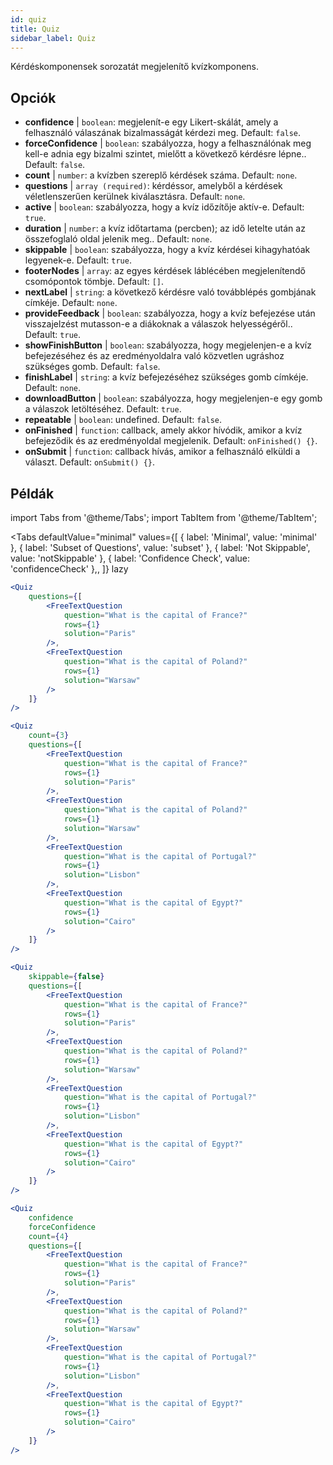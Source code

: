 ```yaml
---
id: quiz 
title: Quiz
sidebar_label: Quiz
---
```


Kérdéskomponensek sorozatát megjelenítő kvízkomponens.

## Opciók

* __confidence__ | `boolean`: megjelenít-e egy Likert-skálát, amely a felhasználó válaszának bizalmasságát kérdezi meg. Default: `false`.
* __forceConfidence__ | `boolean`: szabályozza, hogy a felhasználónak meg kell-e adnia egy bizalmi szintet, mielőtt a következő kérdésre lépne.. Default: `false`.
* __count__ | `number`: a kvízben szereplő kérdések száma. Default: `none`.
* __questions__ | `array (required)`: kérdéssor, amelyből a kérdések véletlenszerűen kerülnek kiválasztásra. Default: `none`.
* __active__ | `boolean`: szabályozza, hogy a kvíz időzítője aktív-e. Default: `true`.
* __duration__ | `number`: a kvíz időtartama (percben); az idő letelte után az összefoglaló oldal jelenik meg.. Default: `none`.
* __skippable__ | `boolean`: szabályozza, hogy a kvíz kérdései kihagyhatóak legyenek-e. Default: `true`.
* __footerNodes__ | `array`: az egyes kérdések láblécében megjelenítendő csomópontok tömbje. Default: `[]`.
* __nextLabel__ | `string`: a következő kérdésre való továbblépés gombjának címkéje. Default: `none`.
* __provideFeedback__ | `boolean`: szabályozza, hogy a kvíz befejezése után visszajelzést mutasson-e a diákoknak a válaszok helyességéről.. Default: `true`.
* __showFinishButton__ | `boolean`: szabályozza, hogy megjelenjen-e a kvíz befejezéséhez és az eredményoldalra való közvetlen ugráshoz szükséges gomb. Default: `false`.
* __finishLabel__ | `string`: a kvíz befejezéséhez szükséges gomb címkéje. Default: `none`.
* __downloadButton__ | `boolean`: szabályozza, hogy megjelenjen-e egy gomb a válaszok letöltéséhez. Default: `true`.
* __repeatable__ | `boolean`: undefined. Default: `false`.
* __onFinished__ | `function`: callback, amely akkor hívódik, amikor a kvíz befejeződik és az eredményoldal megjelenik. Default: `onFinished() {}`.
* __onSubmit__ | `function`: callback hívás, amikor a felhasználó elküldi a választ. Default: `onSubmit() {}`.


## Példák

import Tabs from '@theme/Tabs';
import TabItem from '@theme/TabItem';

<Tabs
    defaultValue="minimal"
    values={[
        { label: 'Minimal', value: 'minimal' },
        { label: 'Subset of Questions', value: 'subset' },
        { label: 'Not Skippable', value: 'notSkippable' },
        { label: 'Confidence Check', value: 'confidenceCheck' },,
    ]}
    lazy
>

<TabItem value="minimal">

```jsx live
<Quiz
    questions={[
        <FreeTextQuestion 
            question="What is the capital of France?" 
            rows={1} 
            solution="Paris" 
        />,
        <FreeTextQuestion 
            question="What is the capital of Poland?" 
            rows={1} 
            solution="Warsaw" 
        />
    ]}
/>
```
</TabItem>

<TabItem value="subset">

```jsx live
<Quiz
    count={3}
    questions={[
        <FreeTextQuestion 
            question="What is the capital of France?" 
            rows={1} 
            solution="Paris" 
        />,
        <FreeTextQuestion 
            question="What is the capital of Poland?" 
            rows={1} 
            solution="Warsaw" 
        />,
        <FreeTextQuestion 
            question="What is the capital of Portugal?" 
            rows={1} 
            solution="Lisbon" 
        />,     
        <FreeTextQuestion 
            question="What is the capital of Egypt?" 
            rows={1} 
            solution="Cairo" 
        />
    ]}
/>
```
</TabItem>

<TabItem value="notSkippable" >

```jsx live
<Quiz
    skippable={false}
    questions={[
        <FreeTextQuestion 
            question="What is the capital of France?" 
            rows={1} 
            solution="Paris" 
        />,
        <FreeTextQuestion 
            question="What is the capital of Poland?" 
            rows={1} 
            solution="Warsaw" 
        />,
        <FreeTextQuestion 
            question="What is the capital of Portugal?" 
            rows={1} 
            solution="Lisbon" 
        />,     
        <FreeTextQuestion 
            question="What is the capital of Egypt?" 
            rows={1} 
            solution="Cairo" 
        />
    ]}
/>
```
</TabItem>

<TabItem value="confidenceCheck">

```jsx live
<Quiz
    confidence
    forceConfidence
    count={4}
    questions={[
        <FreeTextQuestion 
            question="What is the capital of France?" 
            rows={1} 
            solution="Paris" 
        />,
        <FreeTextQuestion 
            question="What is the capital of Poland?" 
            rows={1} 
            solution="Warsaw" 
        />,
        <FreeTextQuestion 
            question="What is the capital of Portugal?" 
            rows={1} 
            solution="Lisbon" 
        />,     
        <FreeTextQuestion 
            question="What is the capital of Egypt?" 
            rows={1} 
            solution="Cairo" 
        />
    ]}
/>
```
</TabItem>

</Tabs>
